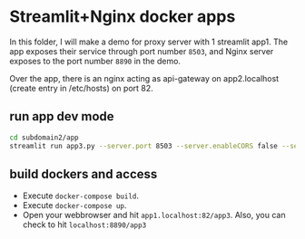 # Streamlit+Nginx docker apps

In this folder, I will make a demo for proxy server with 1 streamlit app1. The app exposes their service through port number `8503`, and Nginx server exposes to the port number `8890` in the demo.

Over the app, there is an nginx acting as api-gateway on app2.localhost (create entry in /etc/hosts) on port 82.

## run app dev mode
```bash
cd subdomain2/app
streamlit run app3.py --server.port 8503 --server.enableCORS false --server.baseUrlPath /app3
```

## build dockers and access
- Execute `docker-compose build`.
- Execute `docker-compose up`.
- Open your webbrowser and hit `app1.localhost:82/app3`. Also, you can check to hit `localhost:8890/app3`
